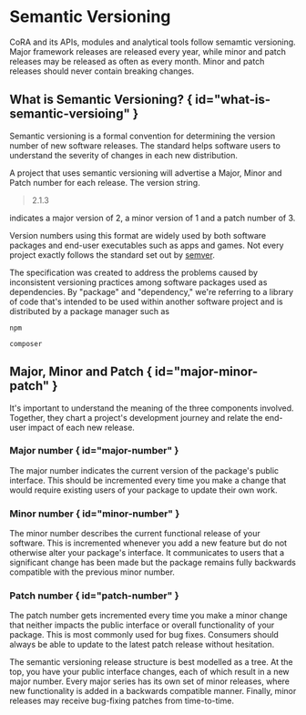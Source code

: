 # Semantic Versioning

CoRA and its APIs, modules and analytical tools follow semamtic versioning. Major framework releases are released every year, while minor and patch releases may be released as often as every month. Minor and patch releases should never contain breaking changes.

## What is Semantic Versioning? { id="what-is-semantic-versioing" }

Semantic versioning is a formal convention for determining the version number of new software releases. The standard helps software users to understand the severity of changes in each new distribution.

A project that uses semantic versioning will advertise a Major, Minor and Patch number for each release. The version string. 

> 2.1.3

indicates a major version of 2, a minor version of 1 and a patch number of 3.


Version numbers using this format are widely used by both software packages and end-user executables such as apps and games. Not every project exactly follows the standard set out by [semver].

[semver]: https://semver.org/

The specification was created to address the problems caused by inconsistent versioning practices among software packages used as dependencies. By "package" and "dependency," we're referring to a library of code that's intended to be used within another software project and is distributed by a package manager such as

```shell
npm
```
```shell
composer
```

## Major, Minor and Patch { id="major-minor-patch" }

It's important to understand the meaning of the three components involved. Together, they chart a project's development journey and relate the end-user impact of each new release.

### Major number { id="major-number" }

The major number indicates the current version of the package's public interface. This should be incremented every time you make a change that would require existing users of your package to update their own work.

### Minor number { id="minor-number" }

The minor number describes the current functional release of your software. This is incremented whenever you add a new feature but do not otherwise alter your package's interface. It communicates to users that a significant change has been made but the package remains fully backwards compatible with the previous minor number.

### Patch number { id="patch-number" }

The patch number gets incremented every time you make a minor change that neither impacts the public interface or overall functionality of your package. This is most commonly used for bug fixes. Consumers should always be able to update to the latest patch release without hesitation.

The semantic versioning release structure is best modelled as a tree. At the top, you have your public interface changes, each of which result in a new major number. Every major series has its own set of minor releases, where new functionality is added in a backwards compatible manner. Finally, minor releases may receive bug-fixing patches from time-to-time.
